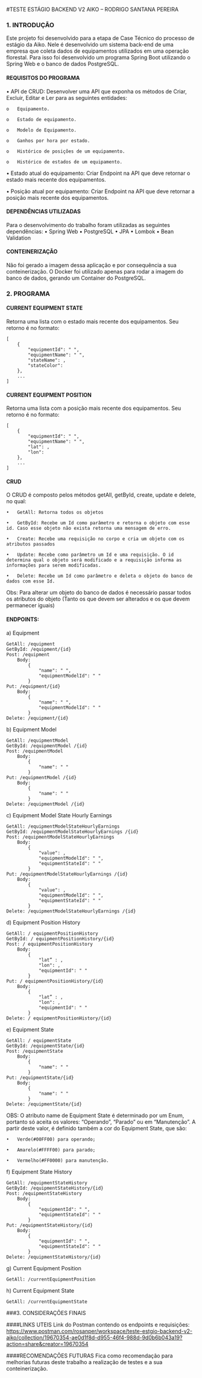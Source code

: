 #TESTE ESTÁGIO BACKEND V2 AIKO – RODRIGO SANTANA PEREIRA

### 1.	INTRODUÇÃO

Este projeto foi desenvolvido para a etapa de Case Técnico do processo de estágio da Aiko. Nele é desenvolvido um sistema back-end de uma empresa que coleta dados de equipamentos utilizados em uma operação florestal. Para isso foi desenvolvido um programa Spring Boot utilizando o Spring Web e o banco de dados PostgreSQL. 

#### REQUISITOS DO PROGRAMA

•	API de CRUD: Desenvolver uma API que exponha os métodos de Criar, Excluir, Editar e Ler para as seguintes entidades:

    o	Equipamento.

    o	Estado de equipamento.

    o	Modelo de Equipamento.

    o	Ganhos por hora por estado.

    o	Histórico de posições de um equipamento.

    o	Histórico de estados de um equipamento.

•	Estado atual do equipamento: Criar Endpoint na API que deve retornar o estado mais recente dos equipamentos.

•	Posição atual por equipamento: Criar Endpoint na API que deve retornar a posição mais recente dos equipamentos.

#### DEPENDÊNCIAS UTILIZADAS

Para o desenvolvimento do trabalho foram utilizadas as seguintes dependências:
•	Spring Web
•	PostgreSQL
•	JPA
•	Lombok 
•	Bean Validation 

#### CONTEINERIZAÇÃO

Não foi gerado a imagem dessa aplicação e por consequência a sua conteinerização. O Docker foi utilizado apenas para rodar a imagem do banco de dados, gerando um Container do PostgreSQL.

### 2.	PROGRAMA

#### CURRENT EQUIPMENT STATE
Retorna uma lista com o estado mais recente dos equipamentos. Seu retorno é no formato:

    [
        {
            "equipmentId": " ",
            "equipmentName": " ",
            "stateName": ,
            "stateColor": 
        },
        ...
    ]


#### CURRENT EQUIPMENT POSITION
Retorna uma lista com a posição mais recente dos equipamentos. Seu retorno é no formato:

    [
        {
            "equipmentId": " ",
            "equipmentName": " ",
            "lat": ,
            "lon": 
        },
        ...
    ]


#### CRUD

O CRUD é composto pelos métodos getAll, getById,  create, update e delete, no qual:
    
    •	GetAll: Retorna todos os objetos
        
    •	GetById: Recebe um Id como parâmetro e retorna o objeto com esse id. Caso esse objeto não exista retorna uma mensagem de erro.
        
    •	Create: Recebe uma requisição no corpo e cria um objeto com os atributos passados
        
    •	Update: Recebe como parâmetro um Id e uma requisição. O id determina qual o objeto será modificado e a requisição informa as informações para serem modificadas.
        
    •	Delete: Recebe um Id como parâmetro e deleta o objeto do banco de dados com esse Id.
Obs: Para alterar um objeto do banco de dados é necessário passar todos os atributos do objeto (Tanto os que devem ser alterados e os que devem permanecer iguais)

#### ENDPOINTS:
a)	Equipment

    GetAll: /equipment
    GetById: /equipment/{id}
    Post: /equipment
        Body:
            {
                "name": " ",
                "equipmentModelId": " "
            }
    Put: /equipment/{id}
        Body:
            {
                "name": " ",
                "equipmentModelId": " "
            }
    Delete: /equipment/{id}

b)	Equipment Model

    GetAll: /equipmentModel
    GetById: /equipmentModel /{id}
    Post: /equipmentModel
        Body:
            {
                "name": " "
            }
    Put: /equipmentModel /{id}
        Body:
            {
                "name": " "
            }
    Delete: /equipmentModel /{id}

c)	Equipment Model State Hourly Earnings

    GetAll: /equipmentModelStateHourlyEarnings
    GetById: /equipmentModelStateHourlyEarnings /{id}
    Post: /equipmentModelStateHourlyEarnings
        Body:
            {
                "value": ,
                "equipmentModelId": " ",
                "equipmentStateId": " " 
            }
    Put: /equipmentModelStateHourlyEarnings /{id}
        Body:
            {
                "value": ,
                "equipmentModelId": " ",
                "equipmentStateId": " " 
            }
    Delete: /equipmentModelStateHourlyEarnings /{id}

d)	Equipment Position History

    GetAll: / equipmentPositionHistory
    GetById: / equipmentPositionHistory/{id}
    Post: / equipmentPositionHistory
        Body:
            {
                "lat” : ,
                "lon": ,
                "equipmentId": " " 
            }
    Put: / equipmentPositionHistory/{id}
        Body:
            {
                "lat” : ,
                "lon": ,
                "equipmentId": " " 
            }
    Delete: / equipmentPositionHistory/{id}

e)	Equipment State

    GetAll: / equipmentState
    GetById: /equipmentState/{id}
    Post: /equipmentState
        Body:
            {
                "name": " "
            }
    Put: /equipmentState/{id}
        Body:
            {
                "name": " "
            }
    Delete: /equipmentState/{id}
OBS: O atributo name de Equipment State é determinado por um Enum, portanto só aceita os valores: “Operando”, “Parado” ou em “Manutenção”. A partir deste valor, é definido também a cor do Equipment State, que são: 

    •	Verde(#00FF00) para operando; 
    
    •	Amarelo(#FFFF00) para parado; 
    
    •	Vermelho(#FF0000) para manutenção.

f)	Equipment State History

    GetAll: /equipmentStateHistory
    GetById: /equipmentStateHistory/{id}
    Post: /equipmentStateHistory
        Body:
            {
                "equipmentId": " ",
                "equipmentStateId": " "
            }
    Put: /equipmentStateHistory/{id}
        Body:
            {
                "equipmentId": " ",
                "equipmentStateId": " "
            }
    Delete: /equipmentStateHistory/{id}
g)	Current Equipment Position

    GetAll: /currentEquipmentPosition

h)	Current Equipment State

    GetAll: /currentEquipmentState


###3.	CONSIDERAÇÔES FINAIS

####LINKS UTEIS
Link do Postman contendo os endpoints e requisições:
https://www.postman.com/rosanper/workspace/teste-estgio-backend-v2-aiko/collection/19670354-ae0d1f8d-d955-46f4-988d-9d0b6b043a19?action=share&creator=19670354

####RECOMENDAÇÕES FUTURAS
Fica como recomendação para melhorias futuras deste trabalho a realização de testes e a sua conteinerização.
